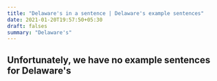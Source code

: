 ```yaml
---
title: "Delaware's in a sentence | Delaware's example sentences"
date: 2021-01-20T19:57:50+05:30
draft: falses
summary: "Delaware's"
---
```

## Unfortunately, we have no example sentences for Delaware's                 
